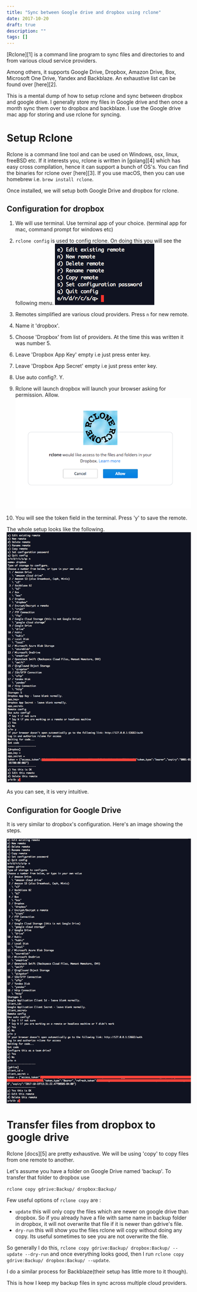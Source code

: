 ```yaml
---
title: "Sync between Google drive and dropbox using rclone"
date: 2017-10-20
draft: true
description: ""
tags: []
---
```


[Rclone][1] is a command line program to sync files and directories to and from various cloud service providers. 

Among others, it supports Google Drive, Dropbox, Amazon Drive, Box, Microsoft One Drive, Yandex and Backblaze. An exhaustive list can be found over [here][2]. 

This is a mental dump of how to setup rclone and sync between dropbox and google drive. I generally store my files in Google drive and then once a month sync them over to dropbox and backblaze. I use the Google drive mac app for storing and use rclone for syncing. 


# Setup Rclone

Rclone is a command line tool and can be used on Windows, osx, linux, freeBSD etc. If it interests you, rclone is written in [golang][4] which has easy cross compilation, hence it can support a bunch of OS's. You can find the binaries for rclone over [here][3]. If you use macOS, then you can use homebrew i.e. `brew install rclone`. 

Once installed, we will setup both Google Drive and dropbox for rclone. 

## Configuration for dropbox

1) We will use terminal. Use terminal app of your choice. (terminal app for mac, command prompt for windows etc)
1) `rclone config` is used to config rclone. On doing this you will see the following menu.
  ![](img/2017-10-19-11-44-51.png) 

2) Remotes simplified are various cloud providers. Press `n` for new remote. 

3) Name it 'dropbox'. 

4) Choose 'Dropbox' from list of providers. At the time this was written it was number 5. 

5) Leave 'Dropbox App Key' empty i.e just press enter key. 

6) Leave 'Dropbox App Secret' empty  i.e just press enter key.

7) Use auto config?. Y.

8) Rclone will launch dropbox will launch your browser asking for permission. Allow.
![](img/2017-10-19-11-59-43.png)

9) You will see the token field in the terminal. Press 'y' to save the remote. 

The whole setup looks like the following. 
![](img/2017-10-19-12-04-46.png)

As you can see, it is very intuitive.

## Configuration for Google Drive

It is very similar to dropbox's configuration. Here's an image showing the steps.

![](img/2017-10-19-12-32-21.png)

# Transfer files from dropbox to google drive

Rclone [docs][5] are pretty exhaustive. We will be using 'copy' to copy files from one remote to another. 

Let's assume you have a folder on Google Drive named 'backup'. To transfer that folder to dropbox use 

`rclone copy gdrive:Backup/ dropbox:Backup/`

Few useful options of `rclone copy` are :

* `update` this will only copy the files which are newer on google drive than dropbox. So if you already have a file with same name in backup folder in dropbox, it will not overwrite that file if it is newer than gdrive's file.
* `dry-run` this will show you the files rclone will copy without doing any copy. Its useful sometimes to see you are not overwrite the file. 

So generally I do this, `rclone copy gdrive:Backup/ dropbox:Backup/ --update --dry-run` and once everything looks good, then I run `rclone copy gdrive:Backup/ dropbox:Backup/ --update`.

I do a similar process for Backblaze(their setup has little more to it though).


This is how I keep my backup files in sync across multiple cloud providers.


[^1]:https://rclone.org/
[^2]:https://rclone.org/
[^3]:https://rclone.org/downloads/
[^4]:https://golang.org/
[^5]:https://rclone.org/docs/